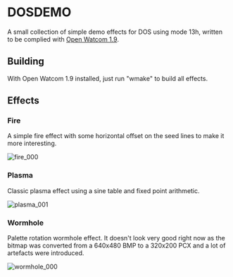 # DOSDEMO
A small collection of simple demo effects for DOS using mode 13h, written to be complied with [Open Watcom 1.9](https://github.com/open-watcom/open-watcom-1.9). 

## Building
With Open Watcom 1.9 installed, just run "wmake" to build all effects.

## Effects

### Fire
A simple fire effect with some horizontal offset on the seed lines to make it more interesting.

![fire_000](https://github.com/user-attachments/assets/8ff3ccd0-154b-4b8e-8a3e-e7aefc042f7b)

### Plasma
Classic plasma effect using a sine table and fixed point arithmetic.

![plasma_001](https://github.com/user-attachments/assets/75f64299-3c37-436c-a222-2e67bc256f9d)

### Wormhole
Palette rotation wormhole effect. It doesn't look very good right now as the bitmap was converted from a 640x480 BMP to a 320x200 PCX and a lot of artefacts were introduced.

![wormhole_000](https://github.com/user-attachments/assets/379eab68-937b-4176-85ce-3e3f3e764239)
